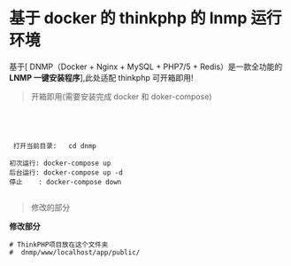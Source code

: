 # 基于 docker 的 thinkphp 的 lnmp 运行环境

基于[ DNMP（Docker + Nginx + MySQL + PHP7/5 + Redis）是一款全功能的**LNMP 一键安装程序**],此处适配 thinkphp 可开箱即用!

> 开箱即用(需要安装完成 docker 和 doker-compose)

```




 打开当前目录:   cd dnmp

初次运行: docker-compose up
后台运行: docker-compose up -d
停止    : docker-compose down


```

> 修改的部分

**修改部分**

```
# ThinkPHP项目放在这个文件夹
#  dnmp/www/localhost/app/public/

```
